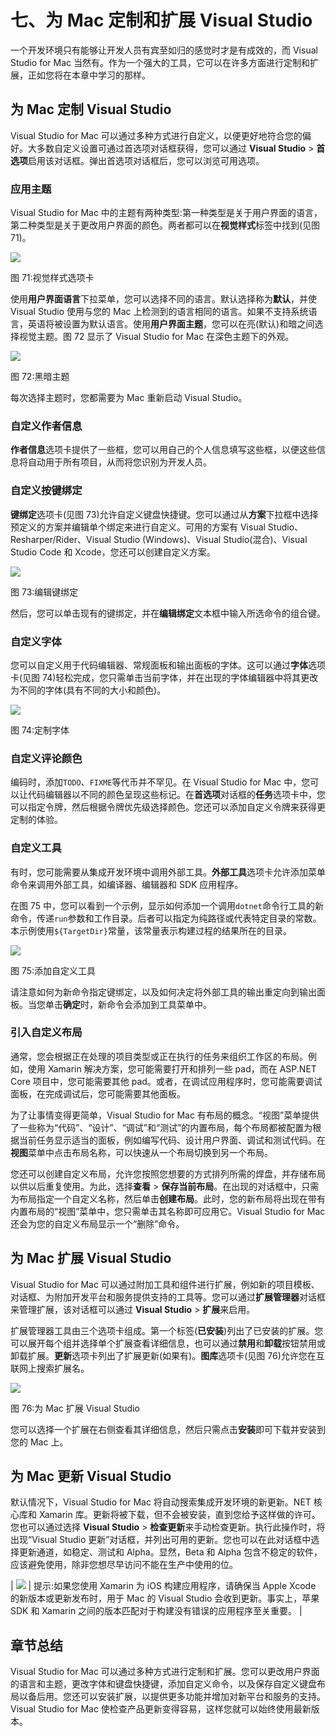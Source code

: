 # 七、为 Mac 定制和扩展 Visual Studio

一个开发环境只有能够让开发人员有宾至如归的感觉时才是有成效的，而 Visual Studio for Mac 当然有。作为一个强大的工具，它可以在许多方面进行定制和扩展，正如您将在本章中学习的那样。

## 为 Mac 定制 Visual Studio

Visual Studio for Mac 可以通过多种方式进行自定义，以便更好地符合您的偏好。大多数自定义设置可通过首选项对话框获得，您可以通过 **Visual Studio** > **首选项**启用该对话框。弹出首选项对话框后，您可以浏览可用选项。

### 应用主题

Visual Studio for Mac 中的主题有两种类型:第一种类型是关于用户界面的语言，第二种类型是关于更改用户界面的颜色。两者都可以在**视觉样式**标签中找到(见图 71)。

![](img/image080.png)

图 71:视觉样式选项卡

使用**用户界面语言**下拉菜单，您可以选择不同的语言。默认选择称为**默认**，并使 Visual Studio 使用与您的 Mac 上检测到的语言相同的语言。如果不支持系统语言，英语将被设置为默认语言。使用**用户界面主题**，您可以在亮(默认)和暗之间选择视觉主题。图 72 显示了 Visual Studio for Mac 在深色主题下的外观。

![](img/image081.png)

图 72:黑暗主题

每次选择主题时，您都需要为 Mac 重新启动 Visual Studio。

### 自定义作者信息

**作者信息**选项卡提供了一些框，您可以用自己的个人信息填写这些框，以便这些信息将自动用于所有项目，从而将您识别为开发人员。

### 自定义按键绑定

**键绑定**选项卡(见图 73)允许自定义键盘快捷键。您可以通过从**方案**下拉框中选择预定义的方案并编辑单个绑定来进行自定义。可用的方案有 Visual Studio、Resharper/Rider、Visual Studio (Windows)、Visual Studio(混合)、Visual Studio Code 和 Xcode，您还可以创建自定义方案。

![](img/image082.png)

图 73:编辑键绑定

然后，您可以单击现有的键绑定，并在**编辑绑定**文本框中输入所选命令的组合键。

### 自定义字体

您可以自定义用于代码编辑器、常规面板和输出面板的字体。这可以通过**字体**选项卡(见图 74)轻松完成，您只需单击当前字体，并在出现的字体编辑器中将其更改为不同的字体(具有不同的大小和颜色)。

![](img/image083.png)

图 74:定制字体

### 自定义评论颜色

编码时，添加`TODO`、`FIXME`等代币并不罕见。在 Visual Studio for Mac 中，您可以让代码编辑器以不同的颜色呈现这些标记。在**首选项**对话框的**任务**选项卡中，您可以指定令牌，然后根据令牌优先级选择颜色。您还可以添加自定义令牌来获得更定制的体验。

### 自定义工具

有时，您可能需要从集成开发环境中调用外部工具。**外部工具**选项卡允许添加菜单命令来调用外部工具，如编译器、编辑器和 SDK 应用程序。

在图 75 中，您可以看到一个示例，显示如何添加一个调用`dotnet`命令行工具的新命令，传递`run`参数和工作目录。后者可以指定为纯路径或代表特定目录的常数。本示例使用`${TargetDir}`常量，该常量表示构建过程的结果所在的目录。

![](img/image084.png)

图 75:添加自定义工具

请注意如何为新命令指定键绑定，以及如何决定将外部工具的输出重定向到输出面板。当您单击**确定**时，新命令会添加到工具菜单中。

### 引入自定义布局

通常，您会根据正在处理的项目类型或正在执行的任务来组织工作区的布局。例如，使用 Xamarin 解决方案，您可能需要打开和排列一些 pad，而在 ASP.NET Core 项目中，您可能需要其他 pad。或者，在调试应用程序时，您可能需要调试面板，在完成调试后，您可能需要其他面板。

为了让事情变得更简单，Visual Studio for Mac 有布局的概念。“视图”菜单提供了一些称为“代码”、“设计”、“调试”和“测试”的内置布局，每个布局都被配置为根据当前任务显示适当的面板，例如编写代码、设计用户界面、调试和测试代码。在**视图**菜单中点击布局名称，可以快速从一个布局切换到另一个布局。

您还可以创建自定义布局，允许您按照您想要的方式排列所需的焊盘，并存储布局以供以后重复使用。为此，选择**查看** > **保存当前布局**。在出现的对话框中，只需为布局指定一个自定义名称，然后单击**创建布局**。此时，您的新布局将出现在带有内置布局的“视图”菜单中，您只需单击其名称即可应用它。Visual Studio for Mac 还会为您的自定义布局显示一个“删除”命令。

## 为 Mac 扩展 Visual Studio

Visual Studio for Mac 可以通过附加工具和组件进行扩展，例如新的项目模板、对话框、为附加开发平台和服务提供支持的工具等。您可以通过**扩展管理器**对话框来管理扩展，该对话框可以通过 **Visual Studio** > **扩展**来启用。

扩展管理器工具由三个选项卡组成。第一个标签(**已安装**)列出了已安装的扩展。您可以展开每个组并选择单个扩展查看详细信息，也可以通过**禁用**和**卸载**按钮禁用或卸载扩展。**更新**选项卡列出了扩展更新(如果有)。**图库**选项卡(见图 76)允许您在互联网上搜索扩展名。

![](img/image085.png)

图 76:为 Mac 扩展 Visual Studio

您可以选择一个扩展在右侧查看其详细信息，然后只需点击**安装**即可下载并安装到您的 Mac 上。

## 为 Mac 更新 Visual Studio

默认情况下，Visual Studio for Mac 将自动搜索集成开发环境的新更新。NET 核心库和 Xamarin 库。更新将被下载，但不会被安装，直到您给予这样做的许可。您也可以通过选择 **Visual Studio** > **检查更新**来手动检查更新。执行此操作时，将出现“Visual Studio 更新”对话框，并列出可用的更新。您也可以在此对话框中选择更新通道，如稳定、测试和 Alpha。显然，Beta 和 Alpha 包含不稳定的软件，应该避免使用，除非您想尽早访问不能在生产中使用的位。

| ![](img/tip.png) | 提示:如果您使用 Xamarin 为 iOS 构建应用程序，请确保当 Apple Xcode 的新版本或更新发布时，用于 Mac 的 Visual Studio 会收到更新。事实上，苹果 SDK 和 Xamarin 之间的版本匹配对于构建没有错误的应用程序至关重要。 |

## 章节总结

Visual Studio for Mac 可以通过多种方式进行定制和扩展。您可以更改用户界面的语言和主题，更改字体和键盘快捷键，添加自定义命令，以及保存自定义键盘布局以备后用。您还可以安装扩展，以提供更多功能并增加对新平台和服务的支持。Visual Studio for Mac 使检查产品更新变得容易，这样您就可以始终使用最新版本。